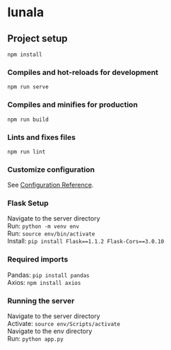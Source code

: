 # lunala

## Project setup
```
npm install
```

### Compiles and hot-reloads for development
```
npm run serve
```

### Compiles and minifies for production
```
npm run build
```

### Lints and fixes files
```
npm run lint
```

### Customize configuration
See [Configuration Reference](https://cli.vuejs.org/config/).

### Flask Setup
Navigate to the server directory \
Run: ```python -m venv env```\
Run: ```source env/bin/activate``` \
Install: ```pip install Flask==1.1.2 Flask-Cors==3.0.10```

### Required imports
Pandas: ```pip install pandas```\
Axios: ```npm install axios ```

### Running the server
Navigate to the server directory\
Activate: ```source env/Scripts/activate```\
Navigate to the env directory\
Run: ```python app.py```
    